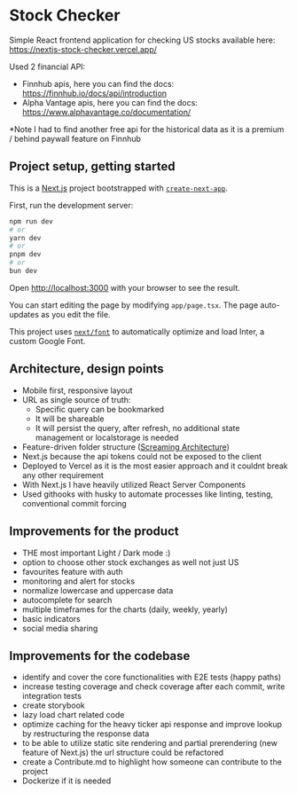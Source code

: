 # Stock Checker

Simple React frontend application for checking US stocks available here: https://nextjs-stock-checker.vercel.app/

Used 2 financial API:

- Finnhub apis, here you can find the docs: https://finnhub.io/docs/api/introduction
- Alpha Vantage apis, here you can find the docs: https://www.alphavantage.co/documentation/

\*Note I had to find another free api for the historical data as it is a premium / behind paywall feature on Finnhub

## Project setup, getting started

This is a [Next.js](https://nextjs.org/) project bootstrapped with [`create-next-app`](https://github.com/vercel/next.js/tree/canary/packages/create-next-app).

First, run the development server:

```bash
npm run dev
# or
yarn dev
# or
pnpm dev
# or
bun dev
```

Open [http://localhost:3000](http://localhost:3000) with your browser to see the result.

You can start editing the page by modifying `app/page.tsx`. The page auto-updates as you edit the file.

This project uses [`next/font`](https://nextjs.org/docs/basic-features/font-optimization) to automatically optimize and load Inter, a custom Google Font.

## Architecture, design points

- Mobile first, responsive layout
- URL as single source of truth:
  - Specific query can be bookmarked
  - It will be shareable
  - It will persist the query, after refresh, no additional state management or localstorage is needed
- Feature-driven folder structure ([Screaming Architecture](https://blog.cleancoder.com/uncle-bob/2011/09/30/Screaming-Architecture.html))
- Next.js because the api tokens could not be exposed to the client
- Deployed to Vercel as it is the most easier approach and it couldnt break any other requirement
- With Next.js I have heavily utilized React Server Components
- Used githooks with husky to automate processes like linting, testing, conventional commit forcing

## Improvements for the product

- THE most important Light / Dark mode :)
- option to choose other stock exchanges as well not just US
- favourites feature with auth
- monitoring and alert for stocks
- normalize lowercase and uppercase data
- autocomplete for search
- multiple timeframes for the charts (daily, weekly, yearly)
- basic indicators
- social media sharing

## Improvements for the codebase

- identify and cover the core functionalities with E2E tests (happy paths)
- increase testing coverage and check coverage after each commit, write integration tests
- create storybook
- lazy load chart related code
- optimize caching for the heavy ticker api response and improve lookup by restructuring the response data
- to be able to utilize static site rendering and partial prerendering (new feature of Next.js) the url structure could be refactored
- create a Contribute.md to highlight how someone can contribute to the project
- Dockerize if it is needed

